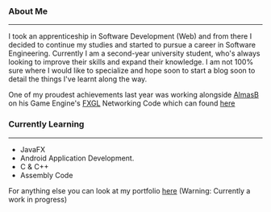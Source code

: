 ### About Me
---
I took an apprenticeship in Software Development (Web) and from there I decided to continue my studies and started to pursue a career in Software Engineering. Currently I am a second-year university student, who's always looking to improve their skills and expand their knowledge. I am not 100% sure where I would like to specialize and hope soon to start a blog soon to detail the things I've learnt along the way.

One of my proudest achievements last year was working alongside [AlmasB](https://github.com/AlmasB/) on his Game Engine's [FXGL](https://github.com/AlmasB/FXGL) Networking Code which can found [here](https://github.com/jo372/FXGL/tree/dev/fxgl-net/src/main/java/com/almasb/fxgl/net)

### Currently Learning
---
* JavaFX 
* Android Application Development. 
* C & C++
* Assembly Code

For anything else you can look at my portfolio [here](https://github.com/jo372/portfolio) (Warning: Currently a work in progress)

